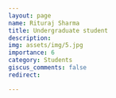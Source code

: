 ```yaml
---
layout: page
name: Rituraj Sharma
title: Undergraduate student
description: 
img: assets/img/5.jpg
importance: 6
category: Students
giscus_comments: false
redirect: 

---
```


